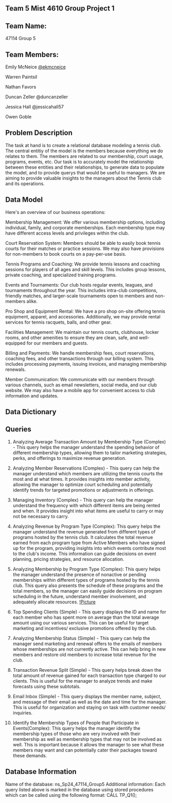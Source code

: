 ## Team 5 Mist 4610 Group Project 1
## Team Name:
47114 Group 5

## Team Members:

Emily McNeice    [@ekmcneice](https://github.com/ekmcneice/MIST4610-Group-5)

Warren Paintsil

Nathan Favors

Duncan Zeller   @duncanzeller

Jessica Hall @jessicahall57

Owen Goble

## Problem Description

The task at hand is to create a relational database modeling a tennis club. The central entitiy of the model is the members because everything we do relates to them. The members are related to our membership, court usage, programs, events, etc. Our task is to accurately model the relationship between these entities and their relationships, to generate data to populate the model, and to provide querys that would be useful to managers. We are aiming to provide valuable insights to the managers about the Tennis club and its operations. 

## Data Model

Here's an overview of our business operations:

Membership Management: We offer various membership options, including individual, family, and corporate memberships. Each membership type may have different access levels and privileges within the club.

Court Reservation System: Members should be able to easily book tennis courts for their matches or practice sessions. We may also have provisions for non-members to book courts on a pay-per-use basis.

Tennis Programs and Coaching: We provide tennis lessons and coaching sessions for players of all ages and skill levels. This includes group lessons, private coaching, and specialized training programs.

Events and Tournaments: Our club hosts regular events, leagues, and tournaments throughout the year. This includes intra-club competitions, friendly matches, and larger-scale tournaments open to members and non-members alike.

Pro Shop and Equipment Rental: We have a pro shop on-site offering tennis equipment, apparel, and accessories. Additionally, we may provide rental services for tennis racquets, balls, and other gear.

Facilities Management: We maintain our tennis courts, clubhouse, locker rooms, and other amenities to ensure they are clean, safe, and well-equipped for our members and guests.

Billing and Payments: We handle membership fees, court reservations, coaching fees, and other transactions through our billing system. This includes processing payments, issuing invoices, and managing membership renewals.

Member Communication: We communicate with our members through various channels, such as email newsletters, social media, and our club website. We may also have a mobile app for convenient access to club information and updates.

## Data Dictionary



## Queries

1. Analyzing Average Transaction Amount by Membership Type (Complex) - This query helps the manager understand the spending behavior of different membership types, allowing them to tailor marketing strategies, perks, and offerings to maximize revenue generation.
2.  Analyzing Member Reservations (Complex) - This query can help the manager understand which members are utilizing the tennis courts the most and at what times. It provides insights into member activity, allowing the manager to optimize court scheduling and potentially identify trends for targeted promotions or adjustments in offerings. 
3.  Managing Inventory (Complex) - This query can help the manager understand the frequency with which different items are being rented and when. It provides insight into what items are useful to carry or may not be necessary to carry. 
4.  Analyzing Revenue by Program Type (Complex): This query helps the manager understand the revenue generated from different types of programs hosted by the tennis club. It calculates the total revenue earned from each program type from Active Members who have signed up for the program, providing insights into which events contribute most to the club's income. This information can guide decisions on event planning, pricing strategies, and resource allocation.

5.  Analyzing Membership by Program Type (Complex): This query helps the manager understand the presence of nonactive or pending memberships within different types of programs hosted by the tennis club. This query also presents the schedule of these programs and the total members, so the manager can easily guide decisions on program scheduling in the future, understand member involvement, and adequately allocate resources. 
[!Picture](https://private-user-images.githubusercontent.com/163002443/317116786-082d3241-c53d-4630-ae02-9cad2717ec88.PNG?jwt=eyJhbGciOiJIUzI1NiIsInR5cCI6IkpXVCJ9.eyJpc3MiOiJnaXRodWIuY29tIiwiYXVkIjoicmF3LmdpdGh1YnVzZXJjb250ZW50LmNvbSIsImtleSI6ImtleTUiLCJleHAiOjE3MTE1NDc4NzYsIm5iZiI6MTcxMTU0NzU3NiwicGF0aCI6Ii8xNjMwMDI0NDMvMzE3MTE2Nzg2LTA4MmQzMjQxLWM1M2QtNDYzMC1hZTAyLTljYWQyNzE3ZWM4OC5QTkc_WC1BbXotQWxnb3JpdGhtPUFXUzQtSE1BQy1TSEEyNTYmWC1BbXotQ3JlZGVudGlhbD1BS0lBVkNPRFlMU0E1M1BRSzRaQSUyRjIwMjQwMzI3JTJGdXMtZWFzdC0xJTJGczMlMkZhd3M0X3JlcXVlc3QmWC1BbXotRGF0ZT0yMDI0MDMyN1QxMzUyNTZaJlgtQW16LUV4cGlyZXM9MzAwJlgtQW16LVNpZ25hdHVyZT0wYzJjMjJhZTMxOTFkMTNjZDYyYTI0MjhiOGViMDFiNjMzYTVhM2M4OTc3NjM2MDYyN2JhNmIxZjM1Njk3MDBlJlgtQW16LVNpZ25lZEhlYWRlcnM9aG9zdCZhY3Rvcl9pZD0wJmtleV9pZD0wJnJlcG9faWQ9MCJ9.9ibGK09EitC7p95HdlJK7esa5RUWUmqJlyFkkNvl9CI)
6. Top Spending Clients (Simple) - This query displays the ID and name for each member who  has spent more on average than the total average amount using our various services. This can be useful for target marketing and incentives/ exclusive promotions offered by the club.
7.  Analyzing Membership Status (Simple) - This query can help the manager send marketing and renewal offers to the emails of members whose memberships are not currently active. This can help bring in new members and restore old members to increase total revenue for the club.
8.  Transaction Revenue Split (Simple) - This query helps break down the total amount of revenue gained for each transaction type charged to our clients. This is useful for the manager to analyze trends and make forecasts using these subtotals.
9.  Email Inbox (Simple) - This query displays the member name, subject, and message of their email as well as the date and time for the manager. This is useful for organization and staying on task with customer needs/ inquiries. 
10. Identify the Membership Types of People that Participate in Events(Complex): This query helps the manager identify the membership types of those who are very involved with their membership as well as membership types that may not be involved as well. This is important because it allows the manager to see what these members may want and can potentially cater their packages toward these demands. 



## Database Information

Name of the database: ns_Sp24_47114_Group5
Additional information: Each query listed above is marked in the database using stored procedures which can be called using the following format: CALL TP_Q1();
